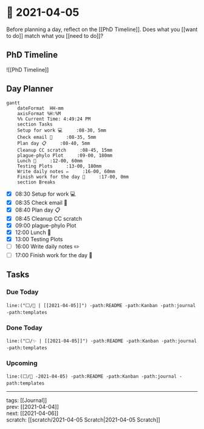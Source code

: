 # 📆 2021-04-05

Before planning a day, reflect on the [[PhD Timeline]]. Does what you [[want to do]] match what you [[need to do]]?

## PhD Timeline

![[PhD Timeline]]

## Day Planner
```mermaid
gantt
    dateFormat  HH-mm
    axisFormat %H:%M
    %% Current Time: 4:49:24 PM
    section Tasks
    Setup for work 💻     :08-30, 5mm
    Check email 📧     :08-35, 5mm
    Plan day 📋     :08-40, 5mm
    Cleanup CC scratch     :08-45, 15mm
    plague-phylo Plot     :09-00, 180mm
    Lunch 🍙     :12-00, 60mm
    Testing Plots     :13-00, 180mm
    Write daily notes ✏️     :16-00, 60mm
    Finish work for the day 🎉     :17-00, 0mm
    section Breaks

```

- [x] 08:30 Setup for work 💻
- [x] 08:35 Check email 📧
- [x] 08:40 Plan day 📋
- [x] 08:45 Cleanup CC scratch
- [x] 09:00 plague-phylo Plot
- [x] 12:00 Lunch 🍙
- [x] 13:00 Testing Plots
- [ ] 16:00 Write daily notes ✏️
- [ ] 17:00 Finish work for the day 🎉

## Tasks

### Due Today

```query
line:("⬜/🧨 | [[2021-04-05]]") -path:README -path:Kanban -path:journal -path:templates
```

### Done Today

```query
line:("⬜/✨ | [[2021-04-05]]") -path:README -path:Kanban -path:journal -path:templates
```


### Upcoming

```query
line:(⬜/🧨 -2021-04-05) -path:README -path:Kanban -path:journal -path:templates
```

---

tags: [[Journal]]  
prev: [[2021-04-04]]  
next: [[2021-04-06]]  
scratch: [[scratch/2021-04-05 Scratch|2021-04-05 Scratch]]